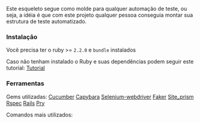 Este esqueleto segue como molde para qualquer automação de teste, ou seja, a idéia é que com este projeto qualquer pessoa conseguia montar sua estrutura de teste automatizado.

### Instalação
Você precisa ter o ruby >= `2.2.0` e  `bundle` instalados

Caso não tenham instalado o Ruby e suas dependências podem seguir este tutorial:
[Tutorial](https://github.com/MyPersonalProjects/first-contact)

### Ferramentas
Gems utilizadas:
[Cucumber](https://cucumber.io/)
[Capybara](https://github.com/jnicklas/capybara)
[Selenium-webdriver](https://github.com/seleniumhq/selenium)
[Faker](https://github.com/stympy/faker)
[Site_prism](https://github.com/natritmeyer/site_prism)
[Rspec](http://rspec.info/)
[Rails](http://rubyonrails.org/)
[Pry](http://pryrepl.org/)

Comandos mais utilizados:
